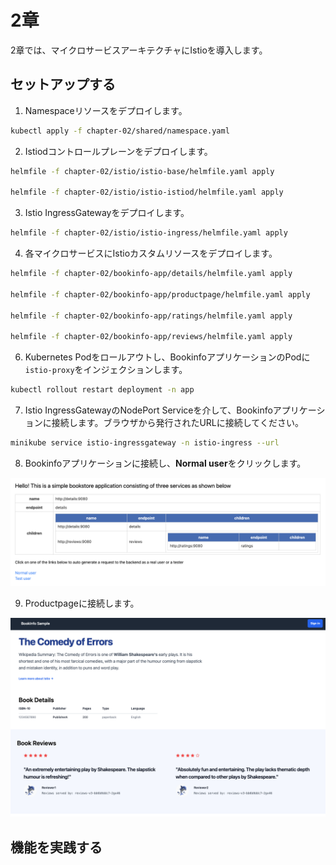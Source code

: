 # 2章

2章では、マイクロサービスアーキテクチャにIstioを導入します。

## セットアップする

1. Namespaceリソースをデプロイします。

```bash
kubectl apply -f chapter-02/shared/namespace.yaml
```

2. Istiodコントロールプレーンをデプロイします。

```bash
helmfile -f chapter-02/istio/istio-base/helmfile.yaml apply

helmfile -f chapter-02/istio/istio-istiod/helmfile.yaml apply
```

3. Istio IngressGatewayをデプロイします。

```bash
helmfile -f chapter-02/istio/istio-ingress/helmfile.yaml apply
```

4. 各マイクロサービスにIstioカスタムリソースをデプロイします。

```bash
helmfile -f chapter-02/bookinfo-app/details/helmfile.yaml apply

helmfile -f chapter-02/bookinfo-app/productpage/helmfile.yaml apply

helmfile -f chapter-02/bookinfo-app/ratings/helmfile.yaml apply

helmfile -f chapter-02/bookinfo-app/reviews/helmfile.yaml apply
```

6. Kubernetes Podをロールアウトし、BookinfoアプリケーションのPodに`istio-proxy`をインジェクションします。

```bash
kubectl rollout restart deployment -n app
```

7. Istio IngressGatewayのNodePort Serviceを介して、Bookinfoアプリケーションに接続します。ブラウザから発行されたURLに接続してください。

```bash
minikube service istio-ingressgateway -n istio-ingress --url
```

8. Bookinfoアプリケーションに接続し、**Normal user**をクリックします。

![bookinfo](../images/bookinfo.png)

9. Productpageに接続します。

![bookinfo_productpage](../images/bookinfo_productpage.png)

## 機能を実践する
